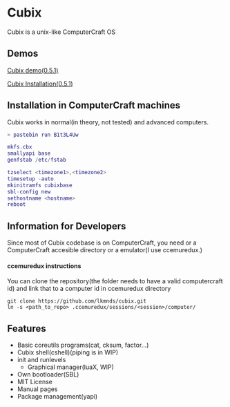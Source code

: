 # Cubix

Cubix is a unix-like ComputerCraft OS

## Demos

[Cubix demo(0.5.1)](https://www.youtube.com/watch?v=SZ-8C3hH3F4)

[Cubix Installation(0.5.1)](https://www.youtube.com/watch?v=sxkpyHpaJRY)

## Installation in ComputerCraft machines

Cubix works in normal(in theory, not tested) and advanced computers.

```lua
> pastebin run B1t3L4Uw

mkfs.cbx
smallyapi base
genfstab /etc/fstab

tzselect <timezone1>,<timezone2>
timesetup -auto
mkinitramfs cubixbase
sbl-config new
sethostname <hostname>
reboot
```

## Information for Developers

Since most of Cubix codebase is on ComputerCraft, you need or a ComputerCraft accesible directory or a emulator(I use ccemuredux.)

#### ccemuredux instructions
You can clone the repository(the folder needs to have a valid computercraft id) and link that to a computer id in ccemuredux directory
```
git clone https://github.com/lkmnds/cubix.git
ln -s <path_to_repo> .ccemuredux/sessions/<session>/computer/
```

## Features

 * Basic coreutils programs(cat, cksum, factor...)
 * Cubix shell(cshell)(piping is in WIP)
 * init and runlevels
   * Graphical manager(luaX, WIP)
 * Own bootloader(SBL)
 * MIT License
 * Manual pages
 * Package management(yapi)
